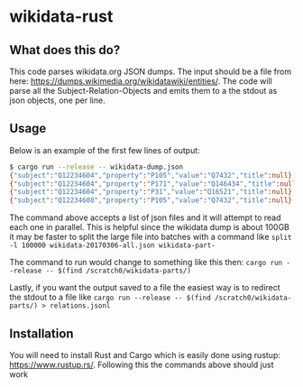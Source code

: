 # wikidata-rust

## What does this do?
This code parses wikidata.org JSON dumps. The input should be a file from here: https://dumps.wikimedia.org/wikidatawiki/entities/.
The code will parse all the Subject-Relation-Objects and emits them to a the stdout as json objects, one per line.

## Usage

Below is an example of the first few lines of output:

```bash
$ cargo run --release -- wikidata-dump.json
{"subject":"Q12234604","property":"P105","value":"Q7432","title":null}
{"subject":"Q12234604","property":"P171","value":"Q146434","title":null}
{"subject":"Q12234604","property":"P31","value":"Q16521","title":null}
{"subject":"Q12234608","property":"P105","value":"Q7432","title":null}

```
The command above accepts a list of json files and it will attempt to read each one in parallel. This is helpful since the
wikidata dump is about 100GB it may be faster to split the large file into batches with a command like `split -l 100000 wikidata-20170306-all.json wikidata-part-`

The command to run would change to something like this then:
`cargo run --release -- $(find /scratch0/wikidata-parts/)`

Lastly, if you want the output saved to a file the easiest way is to redirect the stdout to a file like `cargo run --release -- $(find /scratch0/wikidata-parts/) > relations.jsonl`

## Installation

You will need to install Rust and Cargo which is easily done using rustup: https://www.rustup.rs/. Following this the commands above should just work
